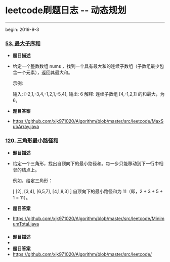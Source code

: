 # leetcode刷题日志 -- 动态规划

------

begin: 2019-9-3

### [53. 最大子序和](https://leetcode-cn.com/problems/maximum-subarray/)

- **题目描述**

- 给定一个整数数组 nums ，找到一个具有最大和的连续子数组（子数组最少包含一个元素），返回其最大和。

  示例:

  输入: [-2,1,-3,4,-1,2,1,-5,4],
  输出: 6
  解释: 连续子数组 [4,-1,2,1] 的和最大，为 6。

- **题目答案**

- https://github.com/xjk971020/Algorithm/blob/master/src/leetcode/MaxSubArray.java

### [120. 三角形最小路径和](https://leetcode-cn.com/problems/triangle/)

- **题目描述**

- 给定一个三角形，找出自顶向下的最小路径和。每一步只能移动到下一行中相邻的结点上。

  例如，给定三角形：

  [
       [2],
      [3,4],
     [6,5,7],
    [4,1,8,3]
  ]
  自顶向下的最小路径和为 11（即，2 + 3 + 5 + 1 = 11）。

- **题目答案**

- https://github.com/xjk971020/Algorithm/blob/master/src/leetcode/MinimumTotal.java

### 

- **题目描述**
- 
- **题目答案**
- https://github.com/xjk971020/Algorithm/blob/master/src/leetcode/